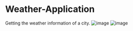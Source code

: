 # Weather-Application
Getting the weather information of a city.
![image](https://github.com/ronaninstain/Weather-Application/assets/79968450/d867718b-331f-4480-967f-fd42eddfa877) ![image](https://github.com/ronaninstain/Weather-Application/assets/79968450/96dddad1-2f5d-42c5-9ba2-b860585ec28c)

